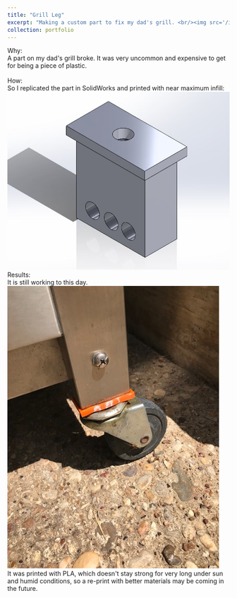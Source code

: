 ```yaml
---
title: "Grill Leg"
excerpt: "Making a custom part to fix my dad's grill. <br/><img src='/images/GrillLeg2.jpg'>"
collection: portfolio
---
```


Why: <br/>
A part on my dad's grill broke. It was very uncommon and expensive to get for being a piece of plastic.<br/><br/>
How: <br/>
So I replicated the part in SolidWorks and printed with near maximum infill:
<br/><img src='/images/GrillLeg2.jpg'><br/>
Results:<br/>
It is still working to this day.
<br/><img src='/images/GrillLeg.jpg'><br/>
It was printed with PLA, which doesn't stay strong for very long under sun and humid conditions, so a re-print with better materials may be coming in the future.

